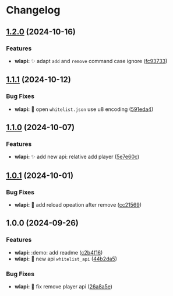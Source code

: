 # Changelog

## [1.2.0](https://github.com/Aimerny/MCDRPlugins/compare/whitelist_api-v1.1.1...whitelist_api-v1.2.0) (2024-10-16)


### Features

* **wlapi:** :sparkles: adapt `add` and `remove` command case ignore ([fc93733](https://github.com/Aimerny/MCDRPlugins/commit/fc9373370caf502bd9a27c677f54520f7ea8f5a5))

## [1.1.1](https://github.com/Aimerny/MCDRPlugins/compare/whitelist_api-v1.1.0...whitelist_api-v1.1.1) (2024-10-12)


### Bug Fixes

* **wlapi:** :bug: open `whitelist.json` use u8 encoding ([591eda4](https://github.com/Aimerny/MCDRPlugins/commit/591eda44d4f61bfbbb48d8263aaa6b4f938d240b))

## [1.1.0](https://github.com/Aimerny/MCDRPlugins/compare/whitelist_api-v1.0.1...whitelist_api-v1.1.0) (2024-10-07)


### Features

* **wlapi:** :sparkles: add new api: relative add player ([5e7e60c](https://github.com/Aimerny/MCDRPlugins/commit/5e7e60c48c2944b7c530e33ae98df957978a013a))

## [1.0.1](https://github.com/Aimerny/MCDRPlugins/compare/whitelist_api-v1.0.0...whitelist_api-v1.0.1) (2024-10-01)


### Bug Fixes

* **wlapi:** :bug: add reload opeation after remove ([cc21569](https://github.com/Aimerny/MCDRPlugins/commit/cc21569928087a3e0665c1b96a8f9d9eb8894280))

## 1.0.0 (2024-09-26)


### Features

* **wlapi:** :demo: add readme ([c2b4f16](https://github.com/Aimerny/MCDRPlugins/commit/c2b4f16e6cd89347e044acb38e207ca6c23e2b2e))
* **wlapi:** :tada: new api `whitelist_api` ([44b2da5](https://github.com/Aimerny/MCDRPlugins/commit/44b2da56ad328ba8049b837f147c0af785f8a842))


### Bug Fixes

* **wlapi:** :bug: fix remove player api ([26a8a5e](https://github.com/Aimerny/MCDRPlugins/commit/26a8a5e77d5c1d17b5810f1b9ff155469a72e370))

